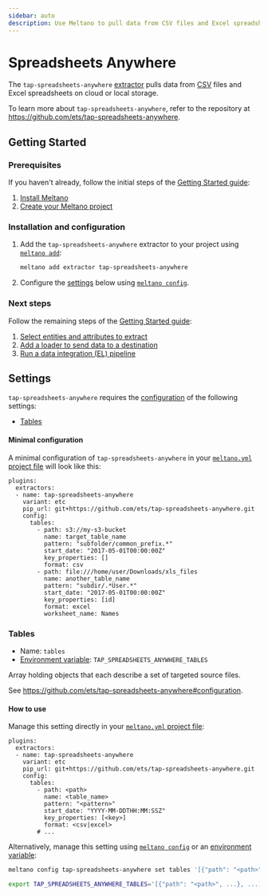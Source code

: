 ```yaml
---
sidebar: auto
description: Use Meltano to pull data from CSV files and Excel spreadsheets on cloud or local storage and load it into Snowflake, Postgres, and more
---
```


# Spreadsheets Anywhere

The `tap-spreadsheets-anywhere` [extractor](/plugins/extractors/) pulls data from [CSV](https://en.wikipedia.org/wiki/Comma-separated_values) files and Excel spreadsheets on cloud or local storage.

To learn more about `tap-spreadsheets-anywhere`, refer to the repository at <https://github.com/ets/tap-spreadsheets-anywhere>.

## Getting Started

### Prerequisites

If you haven't already, follow the initial steps of the [Getting Started guide](/docs/getting-started.html):

1. [Install Meltano](/docs/getting-started.html#install-meltano)
1. [Create your Meltano project](/docs/getting-started.html#create-your-meltano-project)

### Installation and configuration

1. Add the `tap-spreadsheets-anywhere` extractor to your project using [`meltano add`](/docs/command-line-interface.html#add):

    ```bash
    meltano add extractor tap-spreadsheets-anywhere
    ```

1. Configure the [settings](#settings) below using [`meltano config`](/docs/command-line-interface.html#config).

### Next steps

Follow the remaining steps of the [Getting Started guide](/docs/getting-started.html):

1. [Select entities and attributes to extract](/docs/getting-started.html#select-entities-and-attributes-to-extract)
1. [Add a loader to send data to a destination](/docs/getting-started.html#add-a-loader-to-send-data-to-a-destination)
1. [Run a data integration (EL) pipeline](/docs/getting-started.html#run-a-data-integration-el-pipeline)

## Settings

`tap-spreadsheets-anywhere` requires the [configuration](/docs/configuration.html) of the following settings:

- [Tables](#tables)

#### Minimal configuration

A minimal configuration of `tap-spreadsheets-anywhere` in your [`meltano.yml` project file](/docs/project.html#meltano-yml-project-file) will look like this:

```yml{6-20}
plugins:
  extractors:
  - name: tap-spreadsheets-anywhere
    variant: etc
    pip_url: git+https://github.com/ets/tap-spreadsheets-anywhere.git
    config:
      tables:
        - path: s3://my-s3-bucket
          name: target_table_name
          pattern: "subfolder/common_prefix.*"
          start_date: "2017-05-01T00:00:00Z"
          key_properties: []
          format: csv
        - path: file:///home/user/Downloads/xls_files
          name: another_table_name
          pattern: "subdir/.*User.*"
          start_date: "2017-05-01T00:00:00Z"
          key_properties: [id]
          format: excel
          worksheet_name: Names
```

### Tables

- Name: `tables`
- [Environment variable](/docs/configuration.html#configuring-settings): `TAP_SPREADSHEETS_ANYWHERE_TABLES`

Array holding objects that each describe a set of targeted source files.

See <https://github.com/ets/tap-spreadsheets-anywhere#configuration>.

#### How to use

Manage this setting directly in your [`meltano.yml` project file](/docs/project.html#meltano-yml-project-file):

```yml{6-14}
plugins:
  extractors:
  - name: tap-spreadsheets-anywhere
    variant: etc
    pip_url: git+https://github.com/ets/tap-spreadsheets-anywhere.git
    config:
      tables:
        - path: <path>
          name: <table_name>
          pattern: "<pattern>"
          start_date: "YYYY-MM-DDTHH:MM:SSZ"
          key_properties: [<key>]
          format: <csv|excel>
        # ...
```

Alternatively, manage this setting using [`meltano config`](/docs/command-line-interface.html#config) or an [environment variable](/docs/configuration.html#configuring-settings):

```bash
meltano config tap-spreadsheets-anywhere set tables '[{"path": "<path>", ...}, ...]'

export TAP_SPREADSHEETS_ANYWHERE_TABLES='[{"path": "<path>", ...}, ...]'
```
